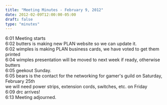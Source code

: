 ```yaml
---
title: "Meeting Minutes - February 9, 2012"
date: 2012-02-09T12:00:00-05:00
draft: false
type: "minutes"
---
```


6:01  Meeting starts<br />
6:02  butters is making new PLAN website so we can update it.<br />
6:02  wimples is making PLAN business cards, we have voted to get them printed<br />
6:04  wimples presentation will be moved to next week if ready, otherwise butters<br />
6:05  geekout Sunday.<br />
6:05  bears is the contact for the networking for gamer's guild on Saturday, February 25th<br />
      we will need power strips, extension cords, switches, etc. on Friday<br />
6:09  drc arrives!<br />
6:13  Meeting adjourned.
